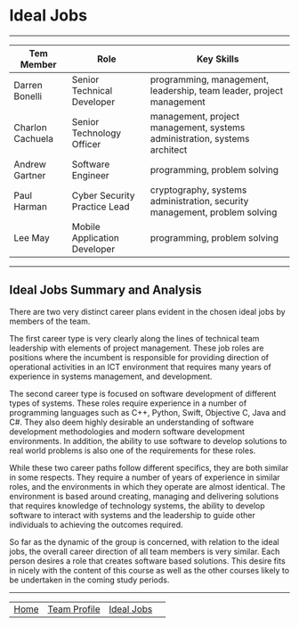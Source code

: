 # Ideal Jobs

-----

| Tem Member | Role | Key Skills |
| --- | --- | --- |
| Darren Bonelli | Senior Technical Developer | programming, management, leadership, team leader, project management |
| Charlon Cachuela | Senior Technology Officer | management, project management, systems administration, systems architect |
| Andrew Gartner | Software Engineer | programming, problem solving |
| Paul Harman | Cyber Security Practice Lead | cryptography, systems administration, security management, problem solving |
| Lee May | Mobile Application Developer | programming, problem solving |

-----

## Ideal Jobs Summary and Analysis

There are two very distinct career plans evident in the chosen ideal jobs by members of the team.

The first career type is very clearly along the lines of technical team leadership with elements of project management. These job roles are positions where the incumbent is responsible for providing direction of operational activities in an ICT environment that requires many years of experience in systems management, and development.

The second career type is focused on software development of different types of systems. These roles require experience in a number of programming languages such as C++, Python, Swift, Objective C, Java and C#. They also deem highly desirable an understanding of software development methodologies and modern software development environments. In addition, the ability to use software to develop solutions to real world problems is also one of the requirements for these roles.

While these two career paths follow different specifics, they are both similar in some respects. They require a number of years of experience in similar roles, and the environments in which they operate are almost identical. The environment is based around creating, managing and delivering solutions that requires knowledge of technology systems, the ability to develop software to interact with systems and the leadership to guide other individuals to achieving the outcomes required.

So far as the dynamic of the group is concerned, with relation to the ideal jobs, the overall career direction of all team members is very similar. Each person desires a role that creates software based solutions. This desire fits in nicely with the content of this course as well as the other courses likely to be undertaken in the coming study periods.

-----

| | | | |
| :-: | :-: | :-: | :-: |
| [Home](index.md) | [Team Profile](team-profile.md) | [Ideal Jobs](ideal-jobs.md) |
